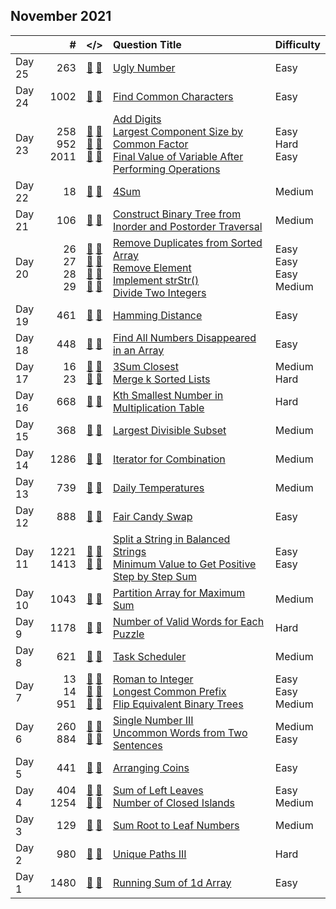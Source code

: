 ## November 2021

||#|</>|Question Title|Difficulty|
|:--|--:|:-:|:--|:--|
|Day 25|263|[📎](../src/q_251_300/q0263.hpp) [📝](../src/q_251_300/q0263_unittest.hpp)|[Ugly Number](https://leetcode.com/problems/ugly-number/)|Easy|
|Day 24|1002|[📎](../src/q_1001_1050/q1002.hpp) [📝](../src/q_1001_1050/q1002_unittest.hpp)|[Find Common Characters](https://leetcode.com/problems/find-common-characters/)|Easy|
|Day 23|258<br>952<br>2011|[📎](../src/q_251_300/q0258.hpp) [📝](../src/q_251_300/q0258_unittest.hpp)<br>[📎](../src/q_951_1000/q0952.hpp) [📝](../src/q_951_1000/q0952_unittest.hpp)<br>[📎](../src/q_2001_2050/q2011.hpp) [📝](../src/q_2001_2050/q2011_unittest.hpp)|[Add Digits](https://leetcode.com/problems/add-digits/)<br>[Largest Component Size by Common Factor](https://leetcode.com/problems/largest-component-size-by-common-factor/)<br>[Final Value of Variable After Performing Operations](https://leetcode.com/problems/final-value-of-variable-after-performing-operations/)|Easy<br>Hard<br>Easy|
|Day 22|18|[📎](../src/q_1_50/q0018.hpp) [📝](../src/q_1_50/q0018_unittest.hpp)|[4Sum](https://leetcode.com/problems/4sum/)|Medium|
|Day 21|106|[📎](../src/q_101_150/q0106.hpp) [📝](../src/q_101_150/q0106_unittest.hpp)|[Construct Binary Tree from Inorder and Postorder Traversal](https://leetcode.com/problems/construct-binary-tree-from-inorder-and-postorder-traversal/)|Medium|
|Day 20|26<br>27<br>28<br>29|[📎](../src/q_1_50/q0026.hpp) [📝](../src/q_1_50/q0026_unittest.hpp)<br>[📎](../src/q_1_50/q0027.hpp) [📝](../src/q_1_50/q0027_unittest.hpp)<br>[📎](../src/q_1_50/q0028.hpp) [📝](../src/q_1_50/q0028_unittest.hpp)<br>[📎](../src/q_1_50/q0029.hpp) [📝](../src/q_1_50/q0029_unittest.hpp)|[Remove Duplicates from Sorted Array](https://leetcode.com/problems/remove-duplicates-from-sorted-array/)<br>[Remove Element](https://leetcode.com/problems/remove-element/)<br>[Implement strStr()](https://leetcode.com/problems/implement-strstr/)<br>[Divide Two Integers](https://leetcode.com/problems/divide-two-integers/)|Easy<br>Easy<br>Easy<br>Medium|
|Day 19|461|[📎](../src/q_451_500/q0461.hpp) [📝](../src/q_451_500/q0461_unittest.hpp)|[Hamming Distance](https://leetcode.com/problems/hamming-distance/)|Easy|
|Day 18|448|[📎](../src/q_401_450/q0448.hpp) [📝](../src/q_401_450/q0448_unittest.hpp)|[Find All Numbers Disappeared in an Array](https://leetcode.com/problems/find-all-numbers-disappeared-in-an-array/)|Easy|
|Day 17|16<br>23|[📎](../src/q_1_50/q0016.hpp) [📝](../src/q_1_50/q0016_unittest.hpp)<br>[📎](../src/q_1_50/q0023.hpp) [📝](../src/q_1_50/q0023_unittest.hpp)|[3Sum Closest](https://leetcode.com/problems/3sum-closest/)<br>[Merge k Sorted Lists](https://leetcode.com/problems/merge-k-sorted-lists/)|Medium<br>Hard|
|Day 16|668|[📎](../src/q_651_700/q0668.hpp) [📝](../src/q_651_700/q0668_unittest.hpp)|[Kth Smallest Number in Multiplication Table](https://leetcode.com/problems/kth-smallest-number-in-multiplication-table/)|Hard|
|Day 15|368|[📎](../src/q_351_400/q0368.hpp) [📝](../src/q_351_400/q0368_unittest.hpp)|[Largest Divisible Subset](https://leetcode.com/problems/largest-divisible-subset/)|Medium|
|Day 14|1286|[📎](../src/q_1251_1300/q1286.hpp) [📝](../src/q_1251_1300/q1286_unittest.hpp)|[Iterator for Combination](https://leetcode.com/problems/iterator-for-combination/)|Medium|
|Day 13|739|[📎](../src/q_701_750/q0739.hpp) [📝](../src/q_701_750/q0739_unittest.hpp)|[Daily Temperatures](https://leetcode.com/problems/daily-temperatures/)|Medium|
|Day 12|888|[📎](../src/q_851_900/q0888.hpp) [📝](../src/q_851_900/q0888_unittest.hpp)|[Fair Candy Swap](https://leetcode.com/problems/fair-candy-swap/)|Easy|
|Day 11|1221<br>1413|[📎](../src/q_1201_1250/q1221.hpp) [📝](../src/q_1201_1250/q1221_unittest.hpp)<br>[📎](../src/q_1401_1450/q1413.hpp) [📝](../src/q_1401_1450/q1413_unittest.hpp)|[Split a String in Balanced Strings](https://leetcode.com/problems/split-a-string-in-balanced-strings/)<br>[Minimum Value to Get Positive Step by Step Sum](https://leetcode.com/problems/minimum-value-to-get-positive-step-by-step-sum/)|Easy<br>Easy|
|Day 10|1043|[📎](../src/q_1001_1050/q1043.hpp) [📝](../src/q_1001_1050/q1043_unittest.hpp)|[Partition Array for Maximum Sum](https://leetcode.com/problems/partition-array-for-maximum-sum/)|Medium|
|Day 9|1178|[📎](../src/q_1151_1200/q1178.hpp) [📝](../src/q_1151_1200/q1178_unittest.hpp)|[Number of Valid Words for Each Puzzle](https://leetcode.com/problems/number-of-valid-words-for-each-puzzle/)|Hard|
|Day 8|621|[📎](../src/q_601_650/q0621.hpp) [📝](../src/q_601_650/q0621_unittest.hpp)|[Task Scheduler](https://leetcode.com/problems/task-scheduler/)|Medium|
|Day 7|13<br>14<br>951|[📎](../src/q_1_50/q0013.hpp) [📝](../src/q_1_50/q0013_unittest.hpp)<br>[📎](../src/q_1_50/q0014.hpp) [📝](../src/q_1_50/q0014_unittest.hpp)<br>[📎](../src/q_951_1000/q0951.hpp) [📝](../src/q_951_1000/q0951_unittest.hpp)|[Roman to Integer](https://leetcode.com/problems/roman-to-integer/)<br>[Longest Common Prefix](https://leetcode.com/problems/longest-common-prefix/)<br>[Flip Equivalent Binary Trees](https://leetcode.com/problems/flip-equivalent-binary-trees/)|Easy<br>Easy<br>Medium|
|Day 6|260<br>884|[📎](../src/q_251_300/q0260.hpp) [📝](../src/q_251_300/q0260_unittest.hpp)<br>[📎](../src/q_851_900/q0884.hpp) [📝](../src/q_851_900/q0884_unittest.hpp)|[Single Number III](https://leetcode.com/problems/single-number-iii/)<br>[Uncommon Words from Two Sentences](https://leetcode.com/problems/uncommon-words-from-two-sentences/)|Medium<br>Easy|
|Day 5|441|[📎](../src/q_401_450/q0441.hpp) [📝](../src/q_401_450/q0441_unittest.hpp)|[Arranging Coins](https://leetcode.com/problems/arranging-coins/)|Easy|
|Day 4|404<br>1254|[📎](../src/q_401_450/q0404.hpp) [📝](../src/q_401_450/q0404_unittest.hpp)<br>[📎](../src/q_1251_1300/q1254.hpp) [📝](../src/q_1251_1300/q1254_unittest.hpp)|[Sum of Left Leaves](https://leetcode.com/problems/sum-of-left-leaves/)<br>[Number of Closed Islands](https://leetcode.com/problems/number-of-closed-islands/)|Easy<br>Medium|
|Day 3|129|[📎](../src/q_101_150/q0129.hpp) [📝](../src/q_101_150/q0129_unittest.hpp)|[Sum Root to Leaf Numbers](https://leetcode.com/problems/sum-root-to-leaf-numbers/)|Medium|
|Day 2|980|[📎](../src/q_951_1000/q0980.hpp) [📝](../src/q_951_1000/q0980_unittest.hpp)|[Unique Paths III](https://leetcode.com/problems/unique-paths-iii/)|Hard|
|Day 1|1480|[📎](../src/q_1451_1500/q1480.hpp) [📝](../src/q_1451_1500/q1480_unittest.hpp)|[Running Sum of 1d Array](https://leetcode.com/problems/running-sum-of-1d-array/)|Easy|

